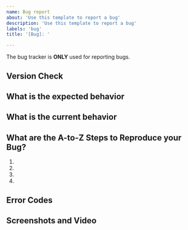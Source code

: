 ```yaml
---
name: Bug report
about: 'Use this template to report a bug'
description: 'Use this template to report a bug'
labels: 'bug'
title: '[Bug]: '

---
```


The bug tracker is **ONLY** used for reporting bugs. 


## Version Check

<!--- Please provide your current Obsidian application version, Obsidian Installer version, and operating system. If your installer version is not 1.1.9, please reinstall on top of your current install, and try your issue again first. -->



<!--- Provide a general summary of the issue in the Title above -->

## What is the expected behavior
<!--- Tell us what should happen. Can you cite documentation as well in case it needs updating? -->


## What is the current behavior
<!--- Tell us what happens instead of the expected behavior -->


## What are the A-to-Z Steps to Reproduce your Bug?
<!--- Provide a link to a live example, or an unambiguous set of steps to -->
<!--- reproduce this bug. Include code to reproduce -->
1.
2.
3.
4.


## Error Codes
<!--- Did Obsidian give you any Error Codes in the Developer Tools? Any other context? -->
<!--- Providing context helps us come up with a solution that is most useful in the real world -->

<!--- Provide a general summary of the issue in the Title above -->


## Screenshots and Video
<!--- Provide a screenshot, a gif, or video. This helps adds additional context and points out more of what is happening. -->

